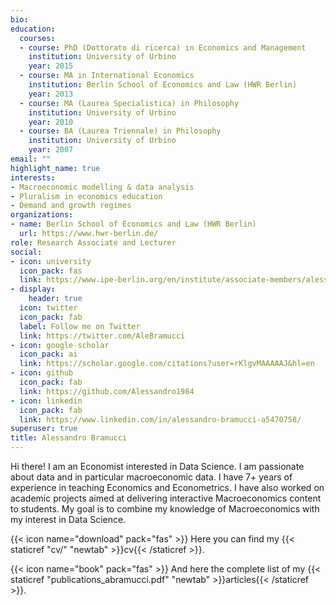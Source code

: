 ```yaml
---
bio: 
education:
  courses:
  - course: PhD (Dottorato di ricerca) in Economics and Management
    institution: University of Urbino
    year: 2015
  - course: MA in International Economics
    institution: Berlin School of Economics and Law (HWR Berlin)
    year: 2013
  - course: MA (Laurea Specialistica) in Philosophy
    institution: University of Urbino
    year: 2010
  - course: BA (Laurea Triennale) in Philosophy
    institution: University of Urbino
    year: 2007   
email: ""
highlight_name: true
interests:
- Macroeconomic modelling & data analysis
- Pluralism in economics education
- Demand and growth regimes
organizations:
- name: Berlin School of Economics and Law (HWR Berlin)
  url: https://www.hwr-berlin.de/
role: Research Associate and Lecturer
social:
- icon: university
  icon_pack: fas
  link: https://www.ipe-berlin.org/en/institute/associate-members/alessandro-bramucci/
- display:
    header: true
  icon: twitter
  icon_pack: fab
  label: Follow me on Twitter
  link: https://twitter.com/AleBramucci
- icon: google-scholar
  icon_pack: ai
  link: https://scholar.google.com/citations?user=rKlgvMAAAAAJ&hl=en
- icon: github
  icon_pack: fab
  link: https://github.com/Alessandro1984
- icon: linkedin
  icon_pack: fab
  link: https://www.linkedin.com/in/alessandro-bramucci-a5470758/
superuser: true
title: Alessandro Bramucci
---
```


Hi there! I am an Economist interested in Data Science. I am passionate about data and in particular macroeconomic data. I have 7+ years of experience in teaching Economics and Econometrics. I have also worked on academic projects aimed at delivering interactive Macroeconomics content to students. My goal is to combine my knowledge of Macroeconomics with my interest in Data Science.

{{< icon name="download" pack="fas" >}} Here you can find my {{< staticref "cv/" "newtab" >}}cv{{< /staticref >}}.

{{< icon name="book" pack="fas" >}} And here the complete list of my {{< staticref "publications_abramucci.pdf" "newtab" >}}articles{{< /staticref >}}.
